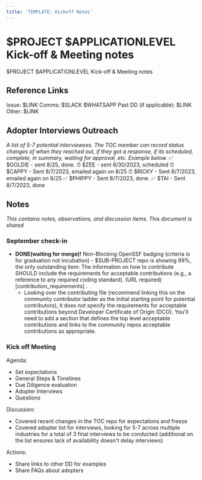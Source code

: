 ```yaml
---
title: 'TEMPLATE: Kickoff Notes'
---
```


# $PROJECT $APPLICATIONLEVEL Kick-off & Meeting notes

$PROJECT $APPLICATIONLEVEL Kick-off & Meeting notes

## Reference Links

Issue: $LINK Comms: $SLACK $WHATSAPP Past DD (if applicable): $LINK Other: $LINK

## Adopter Interviews Outreach

_A list of 5-7 potential interviewees. The TOC member can record status changes
of when they reached out, if they got a response, if its scheduled, complete, in
summary, waiting for approval, etc. Example below._ ✅ $GOLDIE - sent 8/25,
done. ⏰ $ZEE - sent 8/30/2023, scheduled ⏰ $CAPPY - Sent 8/7/2023, emailed
again on 8/25 ⏰ $RICKY - Sent 8/7/2023, emailed again on 8/25 ✅ $PHIPPY - Sent
8/7/2023, done. ✅ $TAI - Sent 8/7/2023, done

## Notes

_This contains notes, observations, and discussion items. This document is
shared_

### September check-in

- **DONE(waiting for merge)!** Non-Blocking OpenSSF badging (criteria is for
  graduation not incubation) - $SUB-PROJECT repo is showing 99%, the only
  outstanding item: The information on how to contribute SHOULD include the
  requirements for acceptable contributions (e.g., a reference to any required
  coding standard). (URL required) [contribution_requirements] .
  - Looking over the contributing file (recommend linking this on the community
    contributor ladder as the initial starting point for potential
    contributors), it does not specify the requirements for acceptable
    contributions beyond Developer Certificate of Origin (DCO). You'll need to
    add a section that defines the top level acceptable contributions and links
    to the community repos acceptable contributions as appropriate.

### Kick off Meeting

Agenda:

- Set expectations
- General Steps & Timelines
- Due Diligence evaluation
- Adopter Interviews
- Questions

Discussion:

- Covered recent changes in the TOC repo for expectations and freeze
- Covered adopter list for interviews, looking for 5-7 across multiple
  industries for a total of 3 final interviews to be conducted (additional on
  the list ensures lack of availability doesn't delay interviews)

Actions:

- Share links to other DD for examples
- Share FAQs about adopters
